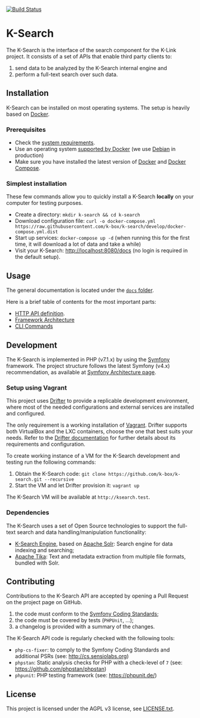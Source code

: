 [![Build Status](https://travis-ci.com/k-box/k-search.svg?branch=develop)](https://travis-ci.com/k-box/k-search)

# K-Search

The K-Search is the interface of the search component for the K-Link project. It consists of a set of APIs
that enable third party clients to:

1. send data to be analyzed by the K-Search internal engine and 
2. perform a full-text search over such data.


## Installation

K-Search can be installed on most operating systems. The setup is heavily based on [Docker](https://www.docker.com/).

### Prerequisites

- Check the [system requirements](./docs/requirements.md).
- Use an operating system [supported by Docker](https://docs.docker.com/install/#server) (we use [Debian](https://debian.org) in production)
- Make sure you have installed the latest version of [Docker](https://docs.docker.com/install/linux/docker-ce/debian/) and [Docker Compose](https://docs.docker.com/compose/install/).

### Simplest installation

These few commands allow you to quickly install a K-Search **locally** on your computer for testing purposes.

* Create a directory: `mkdir k-search && cd k-search`
* Download configuration file: `curl -o docker-compose.yml https://raw.githubusercontent.com/k-box/k-search/develop/docker-compose.yml.dist`
* Start up services: `docker-compose up -d` (when running this for the first time, it will download a lot of data and take a while)
* Visit your K-Search: [http://localhost:8080/docs](http://localhost:8080/docs) (no login is required in the default setup).

## Usage

The general documentation is located under the [`docs` folder](./docs). 

Here is a brief table of contents for the most important parts:

- [HTTP API definition](./docs/api.md).
- [Framework Architecture](./docs/framework-architecture.md)
- [CLI Commands](./docs/commands.md)

## Development

The K-Search is implemented in PHP (v7.1.x) by using the [Symfony](http://symfony.com/)
framework.
The project structure follows the latest Symfony (v4.x) recommendation, as available at
[Symfony Architecture page](http://symfony.com/doc/current/quick_tour/the_architecture.html).

### Setup using Vagrant

This project uses [Drifter](https://github.com/liip/drifter) to provide a replicable development
environment, where most of the needed configurations and external services are installed and
configured.

The only requirement is a working installation of [Vagrant](https://www.vagrantup.com/).
Drifter supports both VirtualBox and the LXC containers, choose the one that best suits your needs.
Refer to the [Drifter documentation](https://liip-drifter.readthedocs.io/en/stable/requirements.html) 
for further details about its requirements and configuration.

To create working instance of a VM for the K-Search development and testing run the following
commands:

1. Obtain the K-Search code: `git clone https://github.com/k-box/k-search.git --recursive`
2. Start the VM and let Drifter provision it: `vagrant up`

The K-Search VM will be available at `http://ksearch.test`.

### Dependencies

The K-Search uses a set of Open Source technologies to support the full-text search and
data handling/manipulation functionality:

- [K-Search Engine](https://github.com/k-box/k-search-engine), based on [Apache Solr](http://lucene.apache.org/solr/): Search engine for data indexing and searching;
- [Apache Tika](https://tika.apache.org/): Text and metadata extraction from multiple file formats, bundled with Solr.



## Contributing

Contributions to the K-Search API are accepted by opening a Pull Request on the project page on GitHub.

1. the code must conform to the [Symfony Coding Standards](https://symfony.com/doc/current/contributing/code/standards.html);
2. the code must be covered by tests (`PHPUnit`, ...);
3. a changelog is provided with a summary of the changes.

The K-Search API code is regularly checked with the following tools:

- `php-cs-fixer`: to comply to the Symfony Coding Standards and additional PSRs (see: http://cs.sensiolabs.org)
- `phpstan`: Static analysis checks for PHP with a check-level of `7` (see: https://github.com/phpstan/phpstan)  
- `phpunit`: PHP testing framework (see: https://phpunit.de/)

## License

This project is licensed under the AGPL v3 license, see [LICENSE.txt](./LICENSE.txt).
